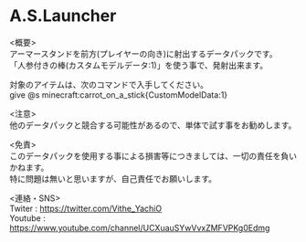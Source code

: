 # A.S.Launcher

<概要>  
   アーマースタンドを前方(プレイヤーの向き)に射出するデータパックです。  
  「人参付きの棒(カスタムモデルデータ:1)」を使う事で、発射出来ます。  
 
  対象のアイテムは、次のコマンドで入手してください。  
  give @s minecraft:carrot_on_a_stick{CustomModelData:1}  


<注意>  
  他のデータパックと競合する可能性があるので、単体で試す事をお勧めします。  

<免責>  
  このデータパックを使用する事による損害等につきましては、一切の責任を負いかねます。  
  特に問題は無いと思いますが、自己責任でお願いします。  

<連絡・SNS>  
  Twiter : https://twitter.com/Vithe_YachiO  
  Youtube : https://www.youtube.com/channel/UCXuauSYwVvxZMFVPKg0Edmg  
